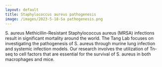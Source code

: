 ```yaml
---
layout: default
title: Staphylococcus aureus pathogenesis
image: /images/2023-5-18-Sa pathogenesis.png
---
```

S. aureus Methicillin-Resistant Staphylococcus aureus (MRSA) infections result in significant mortality around the world. The Tang Lab focuses on investigating the pathogenesis of S. aureus through murine lung infection and systemic infection models. Our research involves the utilization of Tn-seq to cell factors that are essential for the survival of S. aureus in both macrophages and mice.

